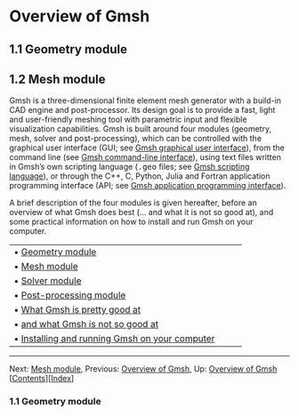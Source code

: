# Overview of Gmsh
## 1.1 Geometry module
## 1.2 Mesh module
Gmsh is a three-dimensional finite element mesh generator with a
build-in CAD engine and post-processor. Its design goal is to provide a
fast, light and user-friendly meshing tool with parametric input and
flexible visualization capabilities.
 Gmsh is built around four modules (geometry, mesh, solver and
post-processing), which can be controlled with the graphical user
interface (GUI; see <a href="https://gmsh.info/doc/texinfo/gmsh.html#Gmsh-graphical-user-interface">Gmsh graphical user interface</a>), from the
command line (see <a href="https://gmsh.info/doc/texinfo/gmsh.html#Gmsh-command_002dline-interface">Gmsh command-line interface</a>), using text files
written in Gmsh’s own scripting language (<samp>.geo</samp> files; see
<a href="https://gmsh.info/doc/texinfo/gmsh.html#Gmsh-scripting-language">Gmsh scripting language</a>), or through the C++, C, Python, Julia and
Fortran application programming interface (API; see <a href="https://gmsh.info/doc/texinfo/gmsh.html#Gmsh-application-programming-interface">Gmsh application programming interface</a>).
</p>
<p>A brief description of the four modules is given hereafter, before an
overview of what Gmsh does best (... and what it is not so good at), and
some practical information on how to install and run Gmsh on your
computer.
</p>
<table class="menu" border="0" cellspacing="0">
<tbody><tr><td align="left" valign="top">• <a href="https://gmsh.info/doc/texinfo/gmsh.html#Geometry-module" accesskey="1">Geometry module</a></td><td>&nbsp;&nbsp;</td><td align="left" valign="top">
</td></tr>
<tr><td align="left" valign="top">• <a href="https://gmsh.info/doc/texinfo/gmsh.html#Mesh-module" accesskey="2">Mesh module</a></td><td>&nbsp;&nbsp;</td><td align="left" valign="top">
</td></tr>
<tr><td align="left" valign="top">• <a href="https://gmsh.info/doc/texinfo/gmsh.html#Solver-module" accesskey="3">Solver module</a></td><td>&nbsp;&nbsp;</td><td align="left" valign="top">
</td></tr>
<tr><td align="left" valign="top">• <a href="https://gmsh.info/doc/texinfo/gmsh.html#Post_002dprocessing-module" accesskey="4">Post-processing module</a></td><td>&nbsp;&nbsp;</td><td align="left" valign="top">
</td></tr>
<tr><td align="left" valign="top">• <a href="https://gmsh.info/doc/texinfo/gmsh.html#What-Gmsh-is-pretty-good-at" accesskey="5">What Gmsh is pretty good at</a></td><td>&nbsp;&nbsp;</td><td align="left" valign="top">
</td></tr>
<tr><td align="left" valign="top">• <a href="https://gmsh.info/doc/texinfo/gmsh.html#and-what-Gmsh-is-not-so-good-at" accesskey="6">and what Gmsh is not so good at</a></td><td>&nbsp;&nbsp;</td><td align="left" valign="top">
</td></tr>
<tr><td align="left" valign="top">• <a href="https://gmsh.info/doc/texinfo/gmsh.html#Installing-and-running-Gmsh-on-your-computer" accesskey="7">Installing and running Gmsh on your computer</a></td><td>&nbsp;&nbsp;</td><td align="left" valign="top">
</td></tr>
</tbody></table>


<hr>
<span id="Geometry-module"></span><div class="header">
<p>
Next: <a href="https://gmsh.info/doc/texinfo/gmsh.html#Mesh-module" accesskey="n" rel="next">Mesh module</a>, Previous: <a href="https://gmsh.info/doc/texinfo/gmsh.html#Overview-of-Gmsh" accesskey="p" rel="prev">Overview of Gmsh</a>, Up: <a href="https://gmsh.info/doc/texinfo/gmsh.html#Overview-of-Gmsh" accesskey="u" rel="up">Overview of Gmsh</a> &nbsp; [<a href="https://gmsh.info/doc/texinfo/gmsh.html#SEC_Contents" title="Table of contents" rel="contents">Contents</a>][<a href="https://gmsh.info/doc/texinfo/gmsh.html#Concept-index" title="Index" rel="index">Index</a>]</p>
</div>
<span id="Geometry-module-1"></span><h3 class="section">1.1 Geometry module</h3>

